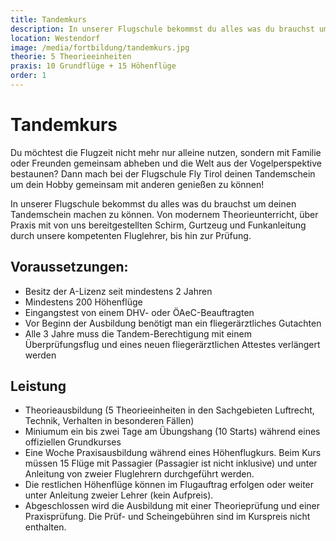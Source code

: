 ```yaml
---
title: Tandemkurs
description: In unserer Flugschule bekommst du alles was du brauchst um deinen Tandemkurs machen zu können. Von modernem Theorieunterricht, über Praxis mit von uns bereitgestellten Schirm, Gurtzeug und Funkanleitung durch unsere kompetenten Fluglehrer, bis hin zur Prüfung. 
location: Westendorf
image: /media/fortbildung/tandemkurs.jpg
theorie: 5 Theorieeinheiten
praxis: 10 Grundflüge + 15 Höhenflüge
order: 1
---
```


# Tandemkurs

Du möchtest die Flugzeit nicht mehr nur alleine nutzen, sondern mit Familie oder Freunden gemeinsam abheben und die Welt aus der Vogelperspektive bestaunen? Dann mach bei der Flugschule Fly Tirol deinen Tandemschein um dein Hobby gemeinsam mit anderen genießen zu können! 

In unserer Flugschule bekommst du alles was du brauchst um deinen Tandemschein machen zu können. Von modernem Theorieunterricht, über Praxis mit von uns bereitgestellten Schirm, Gurtzeug und Funkanleitung durch unsere kompetenten Fluglehrer, bis hin zur Prüfung. 

## Voraussetzungen:

* Besitz der A-Lizenz seit mindestens 2 Jahren
* Mindestens 200 Höhenflüge
* Eingangstest von einem DHV- oder ÖAeC-Beauftragten
* Vor Beginn der Ausbildung benötigt man ein fliegerärztliches Gutachten
* Alle 3 Jahre muss die Tandem-Berechtigung mit einem Überprüfungsflug und eines neuen fliegerärztlichen Attestes verlängert werden

## Leistung

* Theorieausbildung (5 Theorieeinheiten in den Sachgebieten Luftrecht, Technik, Verhalten in besonderen Fällen) 
* Miniumum ein bis zwei Tage am Übungshang (10 Starts) während eines offiziellen Grundkurses
* Eine Woche Praxisausbildung während eines Höhenflugkurs. Beim Kurs müssen 15 Flüge mit Passagier (Passagier ist nicht inklusive) und unter Anleitung von zweier Fluglehrern durchgeführt werden.
* Die restlichen Höhenflüge können im Flugauftrag erfolgen oder weiter unter Anleitung zweier Lehrer (kein Aufpreis).
* Abgeschlossen wird die Ausbildung mit einer Theorieprüfung und einer Praxisprüfung. Die Prüf- und Scheingebühren sind im Kurspreis nicht enthalten.

